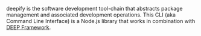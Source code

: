 deepify is the software development tool-chain that abstracts package management and associated development operations. This CLI (aka 
Command Line Interface) is a Node.js library that works in combination with [DEEP Framework](https://github.com/MitocGroup/deep-framework).

